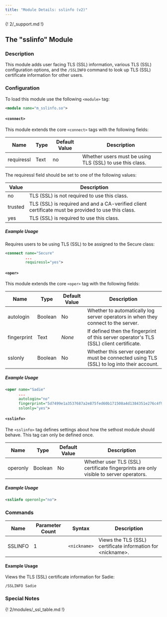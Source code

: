 ```yaml
---
title: "Module Details: sslinfo (v2)"
---
```


{! 2/_support.md !}

## The "sslinfo" Module

### Description

This module adds user facing TLS (SSL) information, various TLS (SSL) configuration options, and the `/SSLINFO` command to look up TLS (SSL) certificate information for other users.

### Configuration

To load this module use the following `<module>` tag:

```xml
<module name="m_sslinfo.so">
```

#### `<connect>`

This module extends the core `<connect>` tags with the following fields:

Name       | Type | Default Value | Description
---------  | ---- | ------------- | -----------
requiressl | Text | no            | Whether users must be using TLS (SSL) to use this class.

The requiressl field should be set to one of the following values:

Value   | Description
------- | -----------
no      | TLS (SSL) is not required to use this class.
trusted | TLS (SSL) is required and and a CA-verified client certificate must be provided to use this class.
yes     | TLS (SSL) is required to use this class.

##### Example Usage

Requires users to be using TLS (SSL) to be assigned to the Secure class:

```xml
<connect name="Secure"
         ...
         requiressl="yes">
```

#### `<oper>`

This module extends the core `<oper>` tag with the following fields:

Name        | Type    | Default Value | Description
----------- | ------- | ------------- | -----------
autologin   | Boolean | No            | Whether to automatically log server operators in when they connect to the server.
fingerprint | Text    | *None*        | If defined then the fingerprint of this server operator's TLS (SSL) client certificate.
sslonly     | Boolean | No            | Whether this server operator must be connected using TLS (SSL) to log into their account.

##### Example Usage

```xml
<oper name="Sadie"
      ...
      autologin="no"
      fingerprint="5d7499e1a3537687a2e875fed60b171508a4d1384351e276c4f961ab80729249"
      sslonly="yes">
```

#### `<sslinfo>`

The `<sslinfo>` tag defines settings about how the sethost module should behave. This tag can only be defined once.

Name     | Type    | Default Value  | Description
-------- | ------- | -------------- | -----------
operonly | Boolean | No             | Whether user TLS (SSL) certificate fingerprints are only visible to server operators.

##### Example Usage

```xml
<sslinfo operonly="no">
```

### Commands

Name    | Parameter Count | Syntax       | Description
------- | --------------- | ------------ | -----------
SSLINFO | 1               | `<nickname>` | Views the TLS (SSL) certificate information for &lt;nickname&gt;.

#### Example Usage

Views the TLS (SSL) certificate information for Sadie:

```plaintext
/SSLINFO Sadie
```

### Special Notes

{! 2/modules/_ssl_table.md !}
